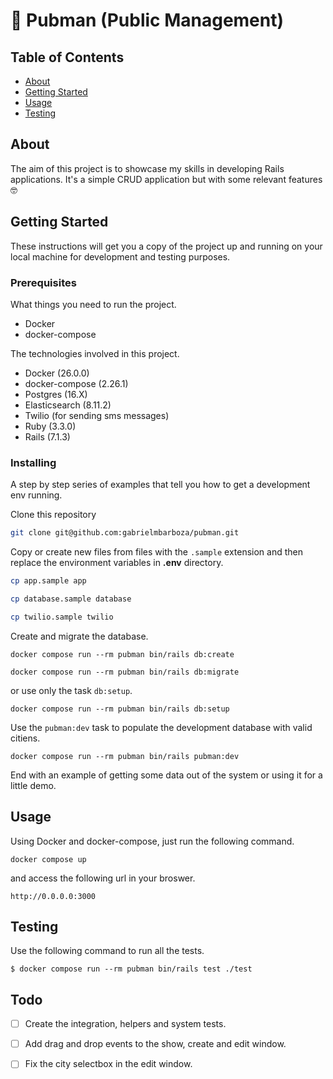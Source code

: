 # 🍻 Pubman (Public Management)

## Table of Contents

- [About](#about)
- [Getting Started](#getting_started)
- [Usage](#usage)
- [Testing](#testing)

## About <a name = "about"></a>

The aim of this project is to showcase my skills in developing Rails applications. It's a simple CRUD application but with some relevant features 🤓

## Getting Started <a name = "getting_started"></a>

These instructions will get you a copy of the project up and running on your local machine for development and testing purposes.

### Prerequisites

What things you need to run the project.

- Docker
- docker-compose

The technologies involved in this project.

- Docker (26.0.0)
- docker-compose (2.26.1)
- Postgres (16.X)
- Elasticsearch (8.11.2)
- Twilio (for sending sms messages)
- Ruby (3.3.0)
- Rails (7.1.3)

### Installing

A step by step series of examples that tell you how to get a development env running.

Clone this repository
```bash
git clone git@github.com:gabrielmbarboza/pubman.git
```

Copy or create new files from files with the `.sample` extension and then replace the environment variables in **.env** directory.

```bash
cp app.sample app
```

```bash
cp database.sample database
```

```bash
cp twilio.sample twilio
```

Create and migrate the database.

```docker
docker compose run --rm pubman bin/rails db:create
```

```docker
docker compose run --rm pubman bin/rails db:migrate
```

or use only the task `db:setup`.

```docker
docker compose run --rm pubman bin/rails db:setup
```

Use the `pubman:dev` task to populate the development database with valid citiens.

```docker
docker compose run --rm pubman bin/rails pubman:dev
```

End with an example of getting some data out of the system or using it for a little demo.

## Usage <a name = "usage"></a>

Using Docker and docker-compose, just run the following command.

```docker
docker compose up
```

and access the following url in your broswer.

```
http://0.0.0.0:3000
```

## Testing <a name = "testing"></a>

Use the following command to run all the tests.

```docker
$ docker compose run --rm pubman bin/rails test ./test
```

## Todo <a name = "todo"></a>

- [ ] Create the integration, helpers and system tests.
- [ ] Add drag and drop events to the show, create and edit window.
- [ ] Fix the city selectbox in the edit window.

